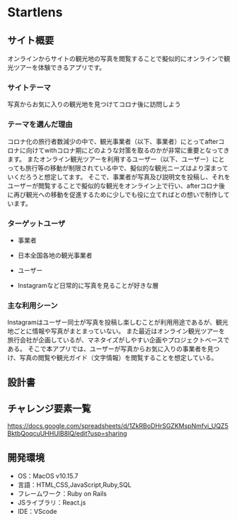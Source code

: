 # Startlens

## サイト概要

オンラインからサイトの観光地の写真を閲覧することで擬似的にオンラインで観光ツアーを体験できるアプリです。

### サイトテーマ

写真からお気に入りの観光地を見つけてコロナ後に訪問しよう

### テーマを選んだ理由

コロナ化の旅行者数減少の中で、観光事業者（以下、事業者）にとってafterコロナに向けてwithコロナ期にどのような対策を取るのかが非常に重要となってきます。
またオンライン観光ツアーを利用するユーザー（以下、ユーザー）にとっても旅行等の移動が制限されている中で、擬似的な観光ニーズはより深まっていくだろうと想定してます。
そこで、事業者が写真及び説明文を投稿し、それをユーザーが閲覧することで擬似的な観光をオンライン上で行い、afterコロナ後に再び観光への移動を促進するために少しでも役に立てればとの想いで制作しています。

### ターゲットユーザ

* 事業者

 - 日本全国各地の観光事業者

* ユーザー

 - Instagramなど日常的に写真を見ることが好きな層

### 主な利用シーン

Instagramはユーザー同士が写真を投稿し楽しむことが利用用途であるが、観光地ごとに情報や写真がまとまっていない。
また最近はオンライン観光ツアーを旅行会社が企画しているが、マネタイズがしやすい企画やプロジェクトベースである。
そこで本アプリでは、ユーザーが写真からお気に入りの事業者を見つけ、写真の閲覧や観光ガイド（文字情報）を閲覧することを想定している。

## 設計書



## チャレンジ要素一覧
<https://docs.google.com/spreadsheets/d/1ZkRBoDHrSGZKMspNmfvi_UQZ5BktbQoqcuUHHUlB8IQ/edit?usp=sharing>

## 開発環境
- OS：MacOS v10.15.7
- 言語：HTML,CSS,JavaScript,Ruby,SQL
- フレームワーク：Ruby on Rails
- JSライブラリ：React.js
- IDE：VScode